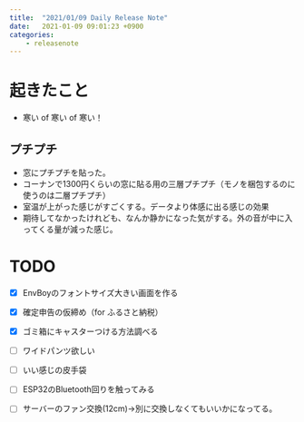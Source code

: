 ```yaml
---
title:  "2021/01/09 Daily Release Note"
date:   2021-01-09 09:01:23 +0900
categories:
    - releasenote
---
```

# 起きたこと

* 寒い of 寒い of 寒い！

## プチプチ

* 窓にプチプチを貼った。
* コーナンで1300円くらいの窓に貼る用の三層プチプチ（モノを梱包するのに使うのは二層プチプチ）
* 室温が上がった感じがすごくする。データより体感に出る感じの効果
* 期待してなかったけれども、なんか静かになった気がする。外の音が中に入ってくる量が減った感じ。

# TODO 

- [x] EnvBoyのフォントサイズ大きい画面を作る
- [x] 確定申告の仮締め（for ふるさと納税）
- [x] ゴミ箱にキャスターつける方法調べる
- [ ] ワイドパンツ欲しい
- [ ] いい感じの皮手袋
- [ ] ESP32のBluetooth回りを触ってみる
- [ ] サーバーのファン交換(12cm)→別に交換しなくてもいいかになってる。


